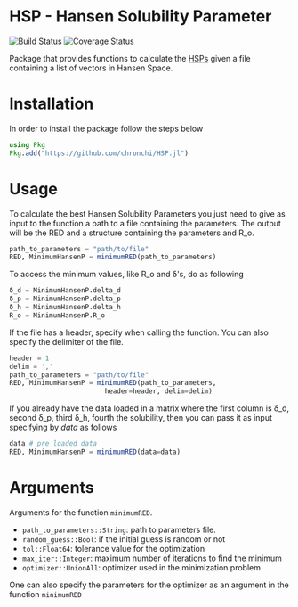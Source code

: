 HSP - Hansen Solubility Parameter
=========
[![Build Status](https://travis-ci.org/chronchi/HSP.jl.svg?branch=master)](https://travis-ci.org/chronchi/HSP.jl)
[![Coverage Status](https://coveralls.io/repos/github/chronchi/HSP.jl/badge.svg?branch=master)](https://coveralls.io/github/chronchi/HSP.jl?branch=master)

Package that provides functions to calculate the
[HSPs](https://en.wikipedia.org/wiki/Hansen_solubility_parameter) given a file
containing a list of vectors in Hansen Space.

# Installation
In order to install the package follow the steps below

```julia
using Pkg
Pkg.add("https://github.com/chronchi/HSP.jl")
```

# Usage

To calculate the best Hansen Solubility Parameters you just need to
give as input to the function a path to a file containing the parameters.
The output will be the RED and a structure containing the parameters and R_o.

```julia
path_to_parameters = "path/to/file"
RED, MinimumHansenP = minimumRED(path_to_parameters)
```

To access the minimum values, like R_o and δ's, do as following

```julia
δ_d = MinimumHansenP.delta_d
δ_p = MinimumHansenP.delta_p
δ_h = MinimumHansenP.delta_h
R_o = MinimumHansenP.R_o
```

If the file has a header, specify when calling the function.
You can also specify the delimiter of the file.
```julia
header = 1
delim = ','
path_to_parameters = "path/to/file"
RED, MinimumHansenP = minimumRED(path_to_parameters,
                        header=header, delim=delim)
```

If you already have the data loaded in a matrix where the
first column is δ_d, second δ_p, third δ_h, fourth the solubility, then you can pass it as input specifying by *data*
as follows

```julia
data # pre loaded data
RED, MinimumHansenP = minimumRED(data=data)
```


# Arguments

Arguments for the function `minimumRED`.

- `path_to_parameters::String`: path to parameters file.
- `random_guess::Bool`: if the initial guess is random or not
- `tol::Float64`: tolerance value for the optimization
- `max_iter::Integer`: maximum number of iterations to find the minimum
-  `optimizer::UnionAll`: optimizer used in the minimization problem

One can also specify the parameters for the optimizer as an
argument in the function `minimumRED`
